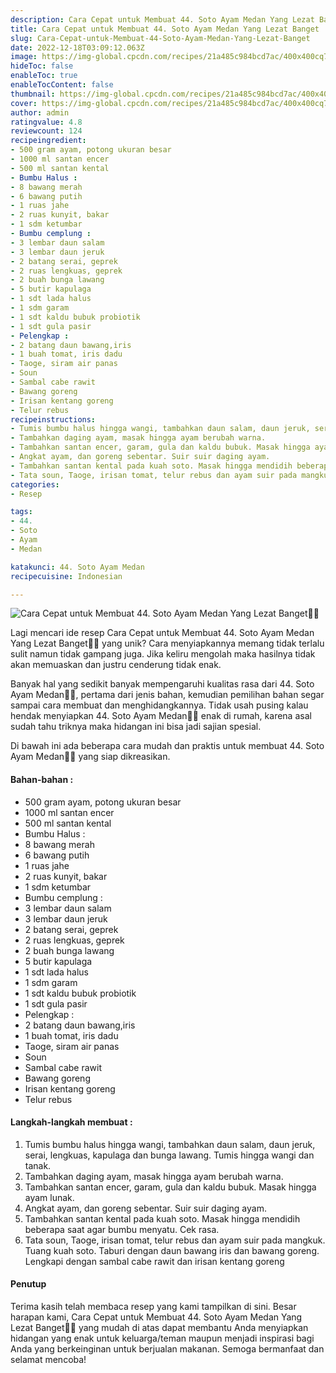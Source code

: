 ```yaml
---
description: Cara Cepat untuk Membuat 44. Soto Ayam Medan Yang Lezat Banget"
title: Cara Cepat untuk Membuat 44. Soto Ayam Medan Yang Lezat Banget
slug: Cara-Cepat-untuk-Membuat-44-Soto-Ayam-Medan-Yang-Lezat-Banget
date: 2022-12-18T03:09:12.063Z
image: https://img-global.cpcdn.com/recipes/21a485c984bcd7ac/400x400cq70/photo.jpg
hideToc: false
enableToc: true
enableTocContent: false
thumbnail: https://img-global.cpcdn.com/recipes/21a485c984bcd7ac/400x400cq70/photo.jpg
cover: https://img-global.cpcdn.com/recipes/21a485c984bcd7ac/400x400cq70/photo.jpg
author: admin
ratingvalue: 4.8
reviewcount: 124
recipeingredient:
- 500 gram ayam, potong ukuran besar
- 1000 ml santan encer
- 500 ml santan kental
- Bumbu Halus :
- 8 bawang merah
- 6 bawang putih
- 1 ruas jahe
- 2 ruas kunyit, bakar
- 1 sdm ketumbar
- Bumbu cemplung :
- 3 lembar daun salam
- 3 lembar daun jeruk
- 2 batang serai, geprek
- 2 ruas lengkuas, geprek
- 2 buah bunga lawang
- 5 butir kapulaga
- 1 sdt lada halus
- 1 sdm garam
- 1 sdt kaldu bubuk probiotik
- 1 sdt gula pasir
- Pelengkap :
- 2 batang daun bawang,iris
- 1 buah tomat, iris dadu
- Taoge, siram air panas
- Soun
- Sambal cabe rawit
- Bawang goreng
- Irisan kentang goreng
- Telur rebus
recipeinstructions:
- Tumis bumbu halus hingga wangi, tambahkan daun salam, daun jeruk, serai, lengkuas, kapulaga dan bunga lawang. Tumis hingga wangi dan tanak.
- Tambahkan daging ayam, masak hingga ayam berubah warna.
- Tambahkan santan encer, garam, gula dan kaldu bubuk. Masak hingga ayam lunak.
- Angkat ayam, dan goreng sebentar. Suir suir daging ayam.
- Tambahkan santan kental pada kuah soto. Masak hingga mendidih beberapa saat agar bumbu menyatu. Cek rasa.
- Tata soun, Taoge, irisan tomat, telur rebus dan ayam suir pada mangkuk. Tuang kuah soto. Taburi dengan daun bawang iris dan bawang goreng. Lengkapi dengan sambal cabe rawit dan irisan kentang goreng
categories:
- Resep

tags:
- 44.
- Soto
- Ayam
- Medan

katakunci: 44. Soto Ayam Medan
recipecuisine: Indonesian

---
```


![Cara Cepat untuk Membuat 44. Soto Ayam Medan Yang Lezat Banget👩‍🍳](https://img-global.cpcdn.com/recipes/21a485c984bcd7ac/400x400cq70/photo.jpg)

Lagi mencari ide resep Cara Cepat untuk Membuat 44. Soto Ayam Medan Yang Lezat Banget👩‍🍳 yang unik? Cara menyiapkannya memang tidak terlalu sulit namun tidak gampang juga. Jika keliru mengolah maka hasilnya tidak akan memuaskan dan justru cenderung tidak enak.

Banyak hal yang sedikit banyak mempengaruhi kualitas rasa dari 44. Soto Ayam Medan👩‍🍳, pertama dari jenis bahan, kemudian pemilihan bahan segar sampai cara membuat dan menghidangkannya. Tidak usah pusing kalau hendak menyiapkan 44. Soto Ayam Medan👩‍🍳 enak di rumah, karena asal sudah tahu triknya maka hidangan ini bisa jadi sajian spesial.

Di bawah ini ada beberapa cara mudah dan praktis untuk membuat 44. Soto Ayam Medan👩‍🍳 yang siap dikreasikan.

<!--inarticleads1-->

#### Bahan-bahan :

- 500 gram ayam, potong ukuran besar
- 1000 ml santan encer
- 500 ml santan kental
- Bumbu Halus :
- 8 bawang merah
- 6 bawang putih
- 1 ruas jahe
- 2 ruas kunyit, bakar
- 1 sdm ketumbar
- Bumbu cemplung :
- 3 lembar daun salam
- 3 lembar daun jeruk
- 2 batang serai, geprek
- 2 ruas lengkuas, geprek
- 2 buah bunga lawang
- 5 butir kapulaga
- 1 sdt lada halus
- 1 sdm garam
- 1 sdt kaldu bubuk probiotik
- 1 sdt gula pasir
- Pelengkap :
- 2 batang daun bawang,iris
- 1 buah tomat, iris dadu
- Taoge, siram air panas
- Soun
- Sambal cabe rawit
- Bawang goreng
- Irisan kentang goreng
- Telur rebus

<!--inarticleads2-->

#### Langkah-langkah membuat :

1. Tumis bumbu halus hingga wangi, tambahkan daun salam, daun jeruk, serai, lengkuas, kapulaga dan bunga lawang. Tumis hingga wangi dan tanak.
1. Tambahkan daging ayam, masak hingga ayam berubah warna.
1. Tambahkan santan encer, garam, gula dan kaldu bubuk. Masak hingga ayam lunak.
1. Angkat ayam, dan goreng sebentar. Suir suir daging ayam.
1. Tambahkan santan kental pada kuah soto. Masak hingga mendidih beberapa saat agar bumbu menyatu. Cek rasa.
1. Tata soun, Taoge, irisan tomat, telur rebus dan ayam suir pada mangkuk. Tuang kuah soto. Taburi dengan daun bawang iris dan bawang goreng. Lengkapi dengan sambal cabe rawit dan irisan kentang goreng

#### Penutup

Terima kasih telah membaca resep yang kami tampilkan di sini. Besar harapan kami, Cara Cepat untuk Membuat 44. Soto Ayam Medan Yang Lezat Banget👩‍🍳 yang mudah di atas dapat membantu Anda menyiapkan hidangan yang enak untuk keluarga/teman maupun menjadi inspirasi bagi Anda yang berkeinginan untuk berjualan makanan. Semoga bermanfaat dan selamat mencoba!